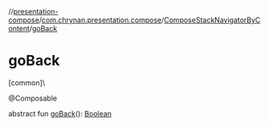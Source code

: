 //[presentation-compose](../../../index.md)/[com.chrynan.presentation.compose](../index.md)/[ComposeStackNavigatorByContent](index.md)/[goBack](go-back.md)

# goBack

[common]\

@Composable

abstract fun [goBack](go-back.md)(): [Boolean](https://kotlinlang.org/api/latest/jvm/stdlib/kotlin/-boolean/index.html)
